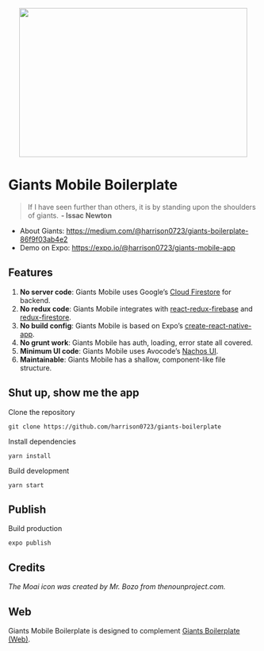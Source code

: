 <p align="center">
  <img width="460" height="300" src="https://cdn-images-1.medium.com/max/800/1*grVJDnpHQsEC-q1MfewTVQ.png">
</p>
<p align="center">
  <i></i>
</p>

# Giants Mobile Boilerplate
>If I have seen further than others, it is by standing upon the shoulders of giants.  **- Issac Newton**

* About Giants: https://medium.com/@harrison0723/giants-boilerplate-86f9f03ab4e2
* Demo on Expo: https://expo.io/@harrison0723/giants-mobile-app

## Features
1. **No server code**: Giants Mobile uses Google’s [Cloud Firestore](https://firebase.google.com/docs/firestore/) for backend.
2. **No redux code**: Giants Mobile integrates with [react-redux-firebase](https://github.com/prescottprue/react-redux-firebase) and [redux-firestore](https://github.com/prescottprue/redux-firestore).
3. **No build config**: Giants Mobile is based on Expo’s [create-react-native-app](https://github.com/react-community/create-react-native-app).
4. **No grunt work**: Giants Mobile has auth, loading, error state all covered.
5. **Minimum UI code**: Giants Mobile uses Avocode’s [Nachos UI](https://github.com/nachos-ui/nachos-ui).
6. **Maintainable**: Giants Mobile has a shallow, component-like file structure.

## Shut up, show me the app
Clone the repository
```
git clone https://github.com/harrison0723/giants-boilerplate
```
Install dependencies
```
yarn install
```
Build development
```
yarn start
```

## Publish
Build production
```
expo publish
```

## Credits
_The Moai icon was created by Mr. Bozo from thenounproject.com._

## Web
Giants Mobile Boilerplate is designed to complement [Giants Boilerplate (Web)](https://github.com/harrison0723/giants-boilerplate).
